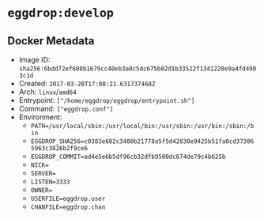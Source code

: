 # `eggdrop:develop`

## Docker Metadata

- Image ID: `sha256:6bdd72ef608b1679cc40eb3a0c5dc675b82d1b33522f1341228e9a4fd4903c1d`
- Created: `2017-03-28T17:08:21.631737468Z`
- Arch: `linux`/`amd64`
- Entrypoint: `["/home/eggdrop/eggdrop/entrypoint.sh"]`
- Command: `["eggdrop.conf"]`
- Environment:
  - `PATH=/usr/local/sbin:/usr/local/bin:/usr/sbin:/usr/bin:/sbin:/bin`
  - `EGGDROP_SHA256=c0383e682c3480b21778a5f5d42830e9425b51fa0cd373065963c3826b2f9ce6`
  - `EGGDROP_COMMIT=ad4e5e6b5df96cb32dfb9500dc674de79c4b625b`
  - `NICK=`
  - `SERVER=`
  - `LISTEN=3333`
  - `OWNER=`
  - `USERFILE=eggdrop.user`
  - `CHANFILE=eggdrop.chan`
